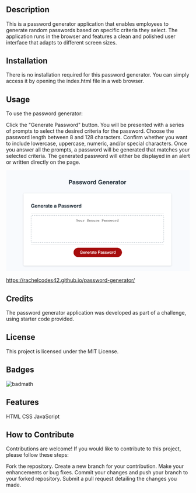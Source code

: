 # <Password Generator>

## Description

This is a password generator application that enables employees to generate random passwords based on specific criteria they select. The application runs in the browser and features a clean and polished user interface that adapts to different screen sizes.

## Installation

There is no installation required for this password generator. You can simply access it by opening the index.html file in a web browser.

## Usage

To use the password generator:

Click the "Generate Password" button.
You will be presented with a series of prompts to select the desired criteria for the password.
Choose the password length between 8 and 128 characters.
Confirm whether you want to include lowercase, uppercase, numeric, and/or special characters.
Once you answer all the prompts, a password will be generated that matches your selected criteria.
The generated password will either be displayed in an alert or written directly on the page.

![alt text](screenshot.png)

https://rachelcodes42.github.io/password-generator/ 

## Credits

The password generator application was developed as part of a challenge, using starter code provided.

## License

This project is licensed under the MIT License.


## Badges

![badmath](https://img.shields.io/github/languages/top/lernantino/badmath)

## Features

HTML
CSS
JavaScript

## How to Contribute

Contributions are welcome! If you would like to contribute to this project, please follow these steps:

Fork the repository.
Create a new branch for your contribution.
Make your enhancements or bug fixes.
Commit your changes and push your branch to your forked repository.
Submit a pull request detailing the changes you made.
